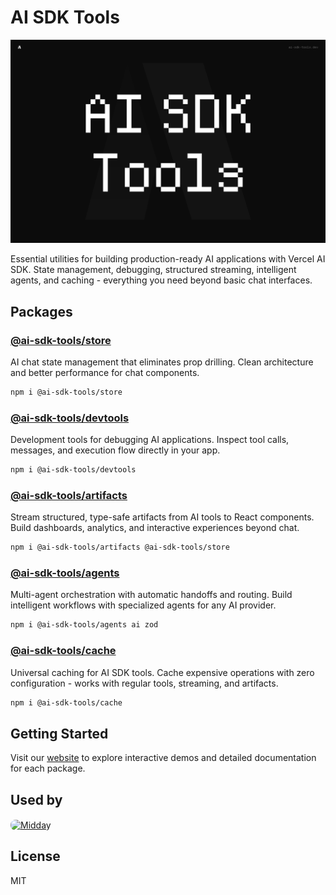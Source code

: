 # AI SDK Tools

![AI SDK Tools](image.png)

Essential utilities for building production-ready AI applications with Vercel AI SDK. State management, debugging, structured streaming, intelligent agents, and caching - everything you need beyond basic chat interfaces.

## Packages

### [@ai-sdk-tools/store](./packages/store)
AI chat state management that eliminates prop drilling. Clean architecture and better performance for chat components.

```bash
npm i @ai-sdk-tools/store
```

### [@ai-sdk-tools/devtools](./packages/devtools)
Development tools for debugging AI applications. Inspect tool calls, messages, and execution flow directly in your app.

```bash
npm i @ai-sdk-tools/devtools
```

### [@ai-sdk-tools/artifacts](./packages/artifacts)
Stream structured, type-safe artifacts from AI tools to React components. Build dashboards, analytics, and interactive experiences beyond chat.

```bash
npm i @ai-sdk-tools/artifacts @ai-sdk-tools/store
```

### [@ai-sdk-tools/agents](./packages/agents)
Multi-agent orchestration with automatic handoffs and routing. Build intelligent workflows with specialized agents for any AI provider.

```bash
npm i @ai-sdk-tools/agents ai zod
```

### [@ai-sdk-tools/cache](./packages/cache)
Universal caching for AI SDK tools. Cache expensive operations with zero configuration - works with regular tools, streaming, and artifacts.

```bash
npm i @ai-sdk-tools/cache
```

## Getting Started

Visit our [website](https://ai-sdk-tools.dev) to explore interactive demos and detailed documentation for each package.

## Used by

<a href="https://midday.ai">
  <img src="https://pbs.twimg.com/profile_images/1930607581971501057/vz4YyNOV_400x400.png" alt="Midday" width="48" height="48" style="vertical-align:middle; border-radius:8px;" />
</a>

## License

MIT
